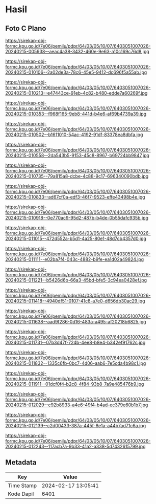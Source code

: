 # Hasil

## Foto C Plano

https://sirekap-obj-formc.kpu.go.id/7e06/pemilu/pdpr/64/03/05/10/07/6403051007026-20240215-005938--aeac4a38-3432-460e-9e63-a10c169c76d8.jpg

https://sirekap-obj-formc.kpu.go.id/7e06/pemilu/pdpr/64/03/05/10/07/6403051007026-20240215-010106--2a02de3a-78c6-45e5-9412-dc696f5a55ab.jpg

https://sirekap-obj-formc.kpu.go.id/7e06/pemilu/pdpr/64/03/05/10/07/6403051007026-20240215-010213--e47443ce-91eb-4c82-b480-edde7a60269f.jpg

https://sirekap-obj-formc.kpu.go.id/7e06/pemilu/pdpr/64/03/05/10/07/6403051007026-20240215-010353--f968f165-9eb8-441d-b4e6-af69b4739a39.jpg

https://sirekap-obj-formc.kpu.go.id/7e06/pemilu/pdpr/64/03/05/10/07/6403051007026-20240215-010502--b1611010-54ac-4192-91df-83378ea8dbfa.jpg

https://sirekap-obj-formc.kpu.go.id/7e06/pemilu/pdpr/64/03/05/10/07/6403051007026-20240215-010558--2da543b5-9153-45c8-8967-b69724bb9847.jpg

https://sirekap-obj-formc.kpu.go.id/7e06/pemilu/pdpr/64/03/05/10/07/6403051007026-20240215-010735--79a815a8-dcbe-4c88-9c17-696340090bdb.jpg

https://sirekap-obj-formc.kpu.go.id/7e06/pemilu/pdpr/64/03/05/10/07/6403051007026-20240215-010833--ad67cf0a-edf3-46f7-9523-effe43498b4e.jpg

https://sirekap-obj-formc.kpu.go.id/7e06/pemilu/pdpr/64/03/05/10/07/6403051007026-20240215-010918--0e770ac9-95d2-487b-b4de-0b55dafc935b.jpg

https://sirekap-obj-formc.kpu.go.id/7e06/pemilu/pdpr/64/03/05/10/07/6403051007026-20240215-011015--472d552a-b5d1-4a25-80e1-48d7cb4357d0.jpg

https://sirekap-obj-formc.kpu.go.id/7e06/pemilu/pdpr/64/03/05/10/07/6403051007026-20240215-011111--e02ba7f4-043c-4882-b9fe-ea1d02a49824.jpg

https://sirekap-obj-formc.kpu.go.id/7e06/pemilu/pdpr/64/03/05/10/07/6403051007026-20240215-011221--b5426d6b-66a3-45bd-bfe5-3c94ea0428ef.jpg

https://sirekap-obj-formc.kpu.go.id/7e06/pemilu/pdpr/64/03/05/10/07/6403051007026-20240215-011418--4940df51-0107-41c8-a7e0-d656db30ac29.jpg

https://sirekap-obj-formc.kpu.go.id/7e06/pemilu/pdpr/64/03/05/10/07/6403051007026-20240215-011638--aad9f286-0d16-483a-a495-af20218b6825.jpg

https://sirekap-obj-formc.kpu.go.id/7e06/pemilu/pdpr/64/03/05/10/07/6403051007026-20240215-011731--07b3d47f-724b-4ee8-b8e4-b342ef91762c.jpg

https://sirekap-obj-formc.kpu.go.id/7e06/pemilu/pdpr/64/03/05/10/07/6403051007026-20240215-011832--1335c6fb-0bc7-4d06-aab6-7e5cda4b98c1.jpg

https://sirekap-obj-formc.kpu.go.id/7e06/pemilu/pdpr/64/03/05/10/07/6403051007026-20240215-011911--01dcf0f4-b2c8-4f84-93b8-7a9e485476b9.jpg

https://sirekap-obj-formc.kpu.go.id/7e06/pemilu/pdpr/64/03/05/10/07/6403051007026-20240215-012029--c92b8933-a4e6-49f4-b4ad-ec379e60b1b7.jpg

https://sirekap-obj-formc.kpu.go.id/7e06/pemilu/pdpr/64/03/05/10/07/6403051007026-20240215-012139--c2d00433-387a-445f-8e1a-a44b7ad71c6a.jpg

https://sirekap-obj-formc.kpu.go.id/7e06/pemilu/pdpr/64/03/05/10/07/6403051007026-20240215-012243--117acb7a-9b33-41a2-a338-5d7432615799.jpg


## Metadata

| Key        | Value               |
| ---------- | ------------------- |
| Time Stamp | 2024-02-17 13:05:41 |
| Kode Dapil | 6401                |



